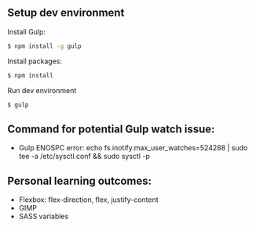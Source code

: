 ## Setup dev environment
Install Gulp:
```sh
$ npm install -g gulp
```

Install packages:
```sh
$ npm install
```

Run dev environment
```sh
$ gulp
```

## Command for potential Gulp watch issue:
- Gulp ENOSPC error: echo fs.inotify.max_user_watches=524288 | sudo tee -a /etc/sysctl.conf && sudo sysctl -p

## Personal learning outcomes:
- Flexbox: flex-direction, flex, justify-content
- GIMP
- SASS variables